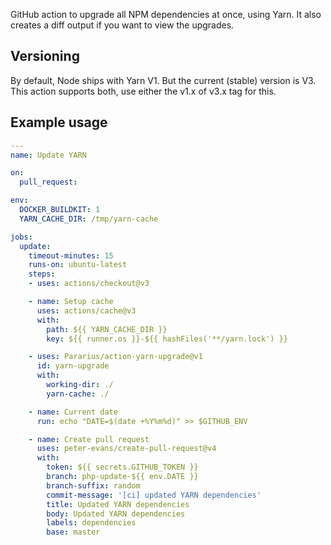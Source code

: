 GitHub action to upgrade all NPM dependencies at once, using Yarn. It also creates a diff output if you want to view the upgrades.

## Versioning

By default, Node ships with Yarn V1. But the current (stable) version is V3. This action supports both, use either the v1.x of v3.x tag for this. 

## Example usage

```yaml
---
name: Update YARN

on:
  pull_request:

env:
  DOCKER_BUILDKIT: 1
  YARN_CACHE_DIR: /tmp/yarn-cache

jobs:
  update:
    timeout-minutes: 15
    runs-on: ubuntu-latest
    steps:
    - uses: actions/checkout@v3

    - name: Setup cache
      uses: actions/cache@v3
      with:
        path: ${{ YARN_CACHE_DIR }}
        key: ${{ runner.os }}-${{ hashFiles('**/yarn.lock') }}

    - uses: Pararius/action-yarn-upgrade@v1
      id: yarn-upgrade
      with:
        working-dir: ./
        yarn-cache: ./

    - name: Current date
      run: echo "DATE=$(date +%Y%m%d)" >> $GITHUB_ENV

    - name: Create pull request
      uses: peter-evans/create-pull-request@v4
      with:
        token: ${{ secrets.GITHUB_TOKEN }}
        branch: php-update-${{ env.DATE }}
        branch-suffix: random
        commit-message: '[ci] updated YARN dependencies'
        title: Updated YARN dependencies
        body: Updated YARN dependencies
        labels: dependencies
        base: master
```
